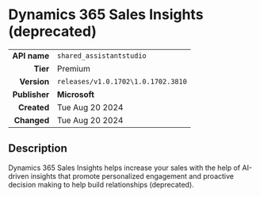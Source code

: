# Dynamics 365 Sales Insights (deprecated)
| | |
|-:|-|
|**API name**|`shared_assistantstudio`|
|**Tier**|Premium|
|**Version**|`releases/v1.0.1702\1.0.1702.3810`|
|**Publisher**|**Microsoft**|
|**Created**|Tue Aug 20 2024|
|**Changed**|Tue Aug 20 2024|

## Description
Dynamics 365 Sales Insights helps increase your sales with the help of AI-driven insights that promote personalized engagement and proactive decision making to help build relationships (deprecated).
